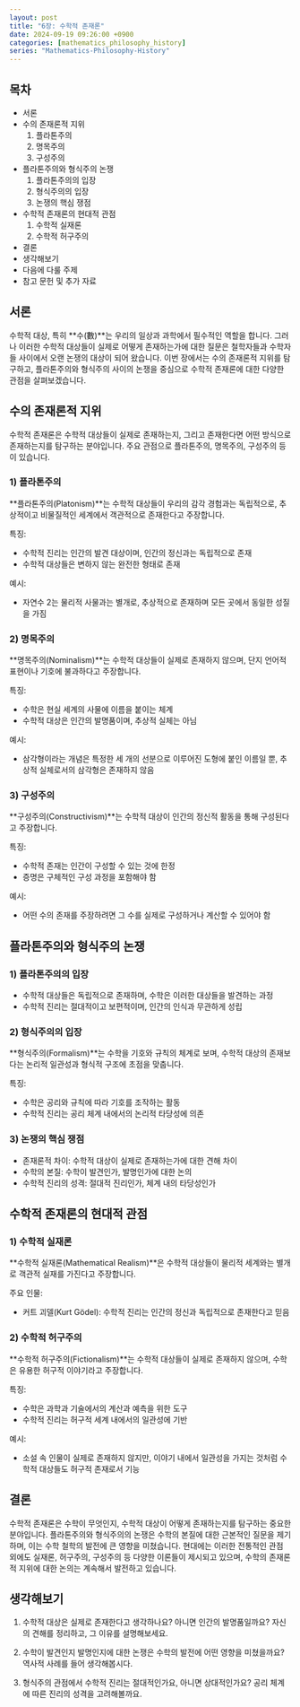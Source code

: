 ```yaml
---
layout: post
title: "6장: 수학적 존재론"
date: 2024-09-19 09:26:00 +0900
categories: [mathematics_philosophy_history]
series: "Mathematics-Philosophy-History"
---
```


## 목차
- 서론
- 수의 존재론적 지위
  1) 플라톤주의
  2) 명목주의
  3) 구성주의
- 플라톤주의와 형식주의 논쟁
  1) 플라톤주의의 입장
  2) 형식주의의 입장
  3) 논쟁의 핵심 쟁점
- 수학적 존재론의 현대적 관점
  1) 수학적 실재론
  2) 수학적 허구주의
- 결론
- 생각해보기
- 다음에 다룰 주제
- 참고 문헌 및 추가 자료

## 서론

수학적 대상, 특히 **수(數)**는 우리의 일상과 과학에서 필수적인 역할을 합니다. 그러나 이러한 수학적 대상들이 실제로 어떻게 존재하는가에 대한 질문은 철학자들과 수학자들 사이에서 오랜 논쟁의 대상이 되어 왔습니다. 이번 장에서는 수의 존재론적 지위를 탐구하고, 플라톤주의와 형식주의 사이의 논쟁을 중심으로 수학적 존재론에 대한 다양한 관점을 살펴보겠습니다.

## 수의 존재론적 지위

수학적 존재론은 수학적 대상들이 실제로 존재하는지, 그리고 존재한다면 어떤 방식으로 존재하는지를 탐구하는 분야입니다. 주요 관점으로 플라톤주의, 명목주의, 구성주의 등이 있습니다.

### 1) 플라톤주의

**플라톤주의(Platonism)**는 수학적 대상들이 우리의 감각 경험과는 독립적으로, 추상적이고 비물질적인 세계에서 객관적으로 존재한다고 주장합니다.

특징:
- 수학적 진리는 인간의 발견 대상이며, 인간의 정신과는 독립적으로 존재
- 수학적 대상들은 변하지 않는 완전한 형태로 존재

예시:
- 자연수 2는 물리적 사물과는 별개로, 추상적으로 존재하며 모든 곳에서 동일한 성질을 가짐

### 2) 명목주의

**명목주의(Nominalism)**는 수학적 대상들이 실제로 존재하지 않으며, 단지 언어적 표현이나 기호에 불과하다고 주장합니다.

특징:
- 수학은 현실 세계의 사물에 이름을 붙이는 체계
- 수학적 대상은 인간의 발명품이며, 추상적 실체는 아님

예시:
- 삼각형이라는 개념은 특정한 세 개의 선분으로 이루어진 도형에 붙인 이름일 뿐, 추상적 실체로서의 삼각형은 존재하지 않음

### 3) 구성주의

**구성주의(Constructivism)**는 수학적 대상이 인간의 정신적 활동을 통해 구성된다고 주장합니다.

특징:
- 수학적 존재는 인간이 구성할 수 있는 것에 한정
- 증명은 구체적인 구성 과정을 포함해야 함

예시:
- 어떤 수의 존재를 주장하려면 그 수를 실제로 구성하거나 계산할 수 있어야 함

## 플라톤주의와 형식주의 논쟁

### 1) 플라톤주의의 입장

- 수학적 대상들은 독립적으로 존재하며, 수학은 이러한 대상들을 발견하는 과정
- 수학적 진리는 절대적이고 보편적이며, 인간의 인식과 무관하게 성립

### 2) 형식주의의 입장

**형식주의(Formalism)**는 수학을 기호와 규칙의 체계로 보며, 수학적 대상의 존재보다는 논리적 일관성과 형식적 구조에 초점을 맞춥니다.

특징:
- 수학은 공리와 규칙에 따라 기호를 조작하는 활동
- 수학적 진리는 공리 체계 내에서의 논리적 타당성에 의존

### 3) 논쟁의 핵심 쟁점

- 존재론적 차이: 수학적 대상이 실제로 존재하는가에 대한 견해 차이
- 수학의 본질: 수학이 발견인가, 발명인가에 대한 논의
- 수학적 진리의 성격: 절대적 진리인가, 체계 내의 타당성인가

## 수학적 존재론의 현대적 관점

### 1) 수학적 실재론

**수학적 실재론(Mathematical Realism)**은 수학적 대상들이 물리적 세계와는 별개로 객관적 실재를 가진다고 주장합니다.

주요 인물:
- 커트 괴델(Kurt Gödel): 수학적 진리는 인간의 정신과 독립적으로 존재한다고 믿음

### 2) 수학적 허구주의

**수학적 허구주의(Fictionalism)**는 수학적 대상들이 실제로 존재하지 않으며, 수학은 유용한 허구적 이야기라고 주장합니다.

특징:
- 수학은 과학과 기술에서의 계산과 예측을 위한 도구
- 수학적 진리는 허구적 세계 내에서의 일관성에 기반

예시:
- 소설 속 인물이 실제로 존재하지 않지만, 이야기 내에서 일관성을 가지는 것처럼 수학적 대상들도 허구적 존재로서 기능

## 결론

수학적 존재론은 수학이 무엇인지, 수학적 대상이 어떻게 존재하는지를 탐구하는 중요한 분야입니다. 플라톤주의와 형식주의의 논쟁은 수학의 본질에 대한 근본적인 질문을 제기하며, 이는 수학 철학의 발전에 큰 영향을 미쳤습니다. 현대에는 이러한 전통적인 관점 외에도 실재론, 허구주의, 구성주의 등 다양한 이론들이 제시되고 있으며, 수학의 존재론적 지위에 대한 논의는 계속해서 발전하고 있습니다.

## 생각해보기

1. 수학적 대상은 실제로 존재한다고 생각하나요? 아니면 인간의 발명품일까요? 자신의 견해를 정리하고, 그 이유를 설명해보세요.

2. 수학이 발견인지 발명인지에 대한 논쟁은 수학의 발전에 어떤 영향을 미쳤을까요? 역사적 사례를 들어 생각해봅시다.

3. 형식주의 관점에서 수학적 진리는 절대적인가요, 아니면 상대적인가요? 공리 체계에 따른 진리의 성격을 고려해볼까요.
